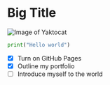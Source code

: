 # Big Title
![Image of Yaktocat](https://octodex.github.com/images/yaktocat.png)
``` python
print("Hello world")
```
- [x] Turn on GitHub Pages
- [x] Outline my portfolio
- [ ] Introduce myself to the world
